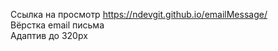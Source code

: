 Ссылка на просмотр https://ndevgit.github.io/emailMessage/<br>
Вёрстка email письма<br>
Адаптив до 320px<br>
